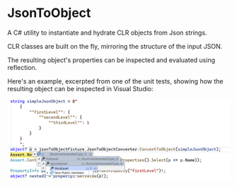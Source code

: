 # JsonToObject

A C# utility to instantiate and hydrate CLR objects from Json strings.

CLR classes are built on the fly, mirroring the structure of the input JSON.

The resulting object's properties can be inspected and evaluated using reflection.

Here's an example, excerpted from one of the unit tests, showing how the resulting object can be inspected in Visual Studio:

![Screen shot](ScreenShot.png)
